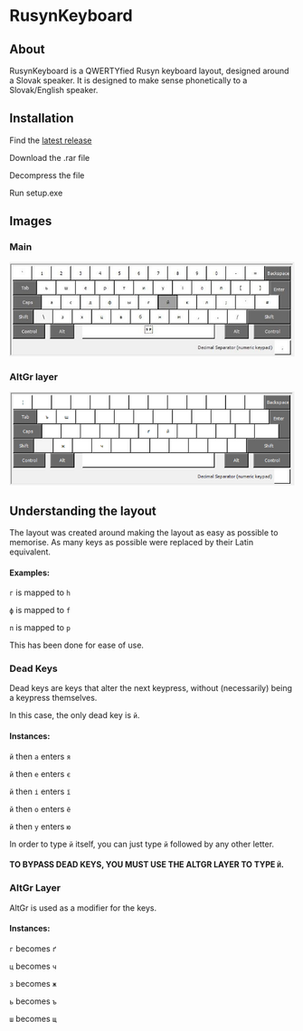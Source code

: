 # RusynKeyboard
## About
RusynKeyboard is a QWERTYfied Rusyn keyboard layout, designed around a Slovak speaker.
It is designed to make sense phonetically to a Slovak/English speaker.

## Installation
  Find the [latest release](https://github.com/ihavezerohealth/RusynKeyboard/releases/tag/v1.0.0)
  
  Download the .rar file
  
  Decompress the file
  
  Run setup.exe

## Images
### Main
![Top Layer](https://github.com/ihavezerohealth/RusynKeyboard/blob/main/Images/Rusnak.jpg)
### AltGr layer
![AltGr Layer](https://github.com/ihavezerohealth/RusynKeyboard/blob/main/Images/Rusnak%20(AltGr).png)
  
## Understanding the layout
The layout was created around making the layout as easy as possible to memorise.
As many keys as possible were replaced by their Latin equivalent.
#### Examples:
  `г` is mapped to `h`
  
  `ф` is mapped to `f`
  
  `п` is mapped to `p`
  
This has been done for ease of use.

### Dead Keys
Dead keys are keys that alter the next keypress, without (necessarily) being a keypress themselves.

In this case, the only dead key is `й`.
#### Instances:
  `й` then `а` enters `я`
  
  `й` then `е` enters `є`
  
  `й` then `і` enters `ї`
  
  `й` then `о` enters `ё`
  
  `й` then `у` enters `ю`
  
In order to type `й` itself, you can just type `й` followed by any other letter.

#### TO BYPASS DEAD KEYS, YOU MUST USE THE ALTGR LAYER TO TYPE `Й`.

### AltGr Layer

AltGr is used as a modifier for the keys.

#### Instances:
  `г` becomes `ґ`
  
  `ц` becomes `ч`
  
  `з` becomes `ж`
  
  `ь` becomes `ъ`
  
  `ш` becomes `щ`
  
